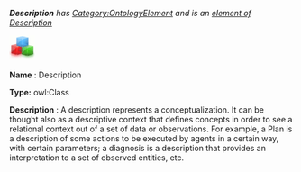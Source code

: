 ___Description__ 
 has
 [Category:OntologyElement](../../Category/OntologyElement "Category:OntologyElement") 
 and is an
 [element of](../../Property/ElementOf "Property:ElementOf") 
[Description](../../Submissions/Description "Submissions:Description")_




  





[![Class](../public/images/thumb/2/27/Class.gif/45px-Class.gif)](../../Image/Class.gif "Class")


__Name__ 
 : Description
 



__Type:__ 
 owl:Class
 



__Description__ 
 : A description represents a conceptualization. It can be thought also as a descriptive
context that defines concepts in order to see a relational context out of a set of data or observations.
For example, a Plan is a description of some actions to be executed by agents in a certain way, with
certain parameters; a diagnosis is a description that provides an interpretation to a set of observed
entities, etc.